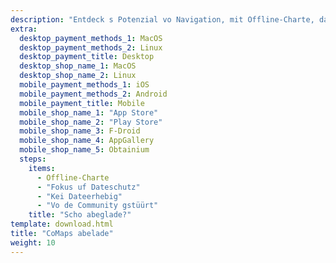 ```yaml
---
description: "Entdeck s Potenzial vo Navigation, mit Offline-Charte, dateschutzorientierte Features und enere vo de Community entwicklete App"
extra:
  desktop_payment_methods_1: MacOS
  desktop_payment_methods_2: Linux
  desktop_payment_title: Desktop
  desktop_shop_name_1: MacOS
  desktop_shop_name_2: Linux
  mobile_payment_methods_1: iOS
  mobile_payment_methods_2: Android
  mobile_payment_title: Mobile
  mobile_shop_name_1: "App Store"
  mobile_shop_name_2: "Play Store"
  mobile_shop_name_3: F-Droid
  mobile_shop_name_4: AppGallery
  mobile_shop_name_5: Obtainium
  steps:
    items:
      - Offline-Charte
      - "Fokus uf Dateschutz"
      - "Kei Dateerhebig"
      - "Vo de Community gstüürt"
    title: "Scho abeglade?"
template: download.html
title: "CoMaps abelade"
weight: 10
---
```

